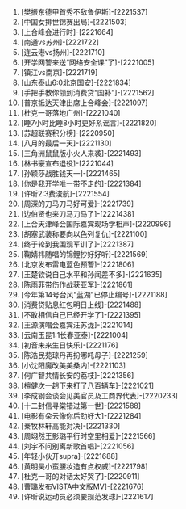 
1. [樊振东德甲首秀不敌鲁伊斯]-[2221537]
1. [中国女排世锦赛出局]-[2221503]
1. [上合峰会进行时]-[2221664]
1. [南通vs苏州]-[2221722]
1. [连云港vs扬州]-[2221710]
1. [开学网警来送“网络安全课”了]-[2221005]
1. [镇江vs南京]-[2221719]
1. [山东泰山6:0北京国安]-[2221834]
1. [手把手教你领到消费贷“国补”]-[2221562]
1. [普京抵达天津出席上合峰会]-[2221097]
1. [杜克一哥落地广州]-[2221040]
1. [睡7小时比睡8小时更好系谣言]-[2221820]
1. [苏超联赛积分榜]-[2220950]
1. [八月的最后一天]-[2221130]
1. [三角洲鼠鼠版小火人来袭]-[2221493]
1. [林书豪宣布退役]-[2221044]
1. [孙颖莎战胜钱天一]-[2221465]
1. [你是我开学唯一带不走的]-[2221384]
1. [许昕2:3费浚航]-[2221554]
1. [周深的刀马刀马好可爱]-[2221739]
1. [边伯贤也来刀马刀马了]-[2221438]
1. [上合天津峰会国际嘉宾现场学相声]-[2220996]
1. [胡塞武装称要向以色列复仇]-[2221100]
1. [终于轮到我围观军训了]-[2221387]
1. [鞠婧祎随唱的锦鲤抄好好听]-[2221569]
1. [北京发布雷电蓝色预警]-[2221806]
1. [王楚钦说自己水平和孙闻差不多]-[2221635]
1. [陈雨菲带伤作战获亚军]-[2221861]
1. [今年第14号台风“蓝湖”已停止编号]-[2221188]
1. [消费贷贴息红包明日上线]-[2221488]
1. [不敢相信自己已经开学了]-[2221395]
1. [王源演唱会嘉宾汪苏泷]-[2221014]
1. [云南玉昆1:1长春亚泰]-[2221004]
1. [初音未来生日快乐]-[2221176]
1. [陈浩民苑琼丹再扮哪吒母子]-[2221259]
1. [小沈阳魔改美美桑内]-[2221103]
1. [何广智共情长安的荔枝]-[2221356]
1. [檀健次一趟下来打了八百辆车]-[2221021]
1. [李成钢会谈会见美官员及工商界代表]-[2220233]
1. [十二封信寻棠错过第一世]-[2221588]
1. [电影有朵云像你后劲好大]-[2221284]
1. [秦牧林轩高能对决]-[2221330]
1. [周翊然王影璐平行时空里相爱]-[2221566]
1. [刘宇不问别离新歌首唱]-[2221056]
1. [年轻小伙开supra]-[2221688]
1. [黄明昊小蛮腰妆造有点权威]-[2221798]
1. [杜克一哥的对话太好哭了]-[2220911]
1. [曹璐发布VISTA中文版MV]-[2221676]
1. [许昕说运动员必须要规范发球]-[2221617]